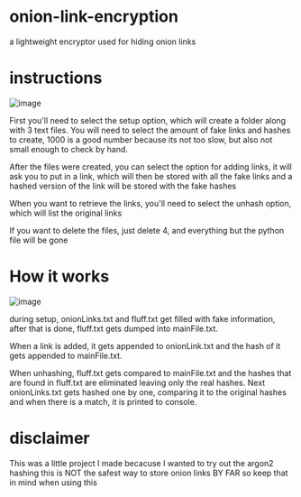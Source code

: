 # onion-link-encryption
a lightweight encryptor used for hiding onion links

# instructions 
![image](https://github.com/sam40072/onion-link-encryption/assets/13662773/b1145d68-46b7-457e-811c-b6a812270c6a)

First you'll need to select the setup option, which will create a folder along with 3 text files.
You will need to select the amount of fake links and hashes to create, 1000 is a good number because its not too slow, but also not small enough to check by hand.

After the files were created, you can select the option for adding links, it will ask you to put in a link, which will then be stored with all the fake links and a hashed version of the link will be stored with the fake hashes

When you want to retrieve the links, you'll need to select the unhash option, which will list the original links

If you want to delete the files, just delete 4, and everything but the python file will be gone

# How it works
![image](https://github.com/sam40072/onion-link-encryption/assets/13662773/0c2bccbb-1e81-4355-9320-0018eb2508e4)

during setup, onionLinks.txt and fluff.txt get filled with fake information, after that is done, fluff.txt gets dumped into mainFile.txt. 

When a link is added, it gets appended to onionLink.txt and the hash of it gets appended to mainFile.txt.

When unhashing, fluff.txt gets compared to mainFile.txt and the hashes that are found in fluff.txt are eliminated leaving only the real hashes. Next onionLinks.txt gets hashed one by one, comparing it to the original hashes and when there is a match, it is printed to console. 

# disclaimer
This was a little project I made becacuse I wanted to try out the argon2 hashing
this is NOT the safest way to store onion links BY FAR so keep that in mind when using this
